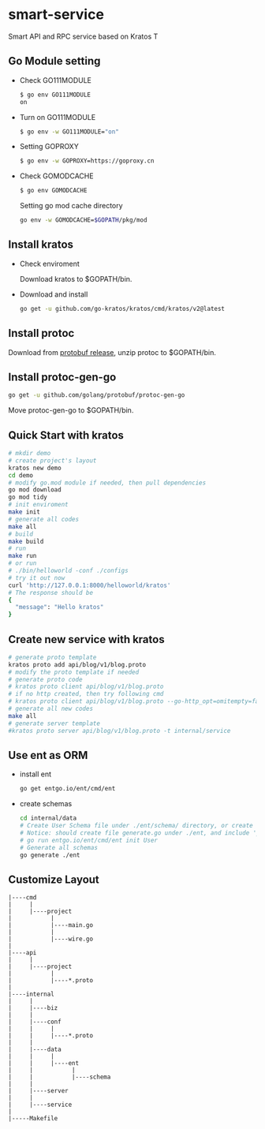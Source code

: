 # smart-service
Smart API and RPC service based on Kratos T


## Go Module setting

- Check GO111MODULE
    ```bash
    $ go env GO111MODULE
    on
    ```

- Turn on GO111MODULE
    ```bash
    $ go env -w GO111MODULE="on"
    ```

- Setting GOPROXY
    ```bash
    $ go env -w GOPROXY=https://goproxy.cn
    ```

- Check GOMODCACHE
    ```bash
    $ go env GOMODCACHE
    ```

    Setting go mod cache directory

    ```bash
    go env -w GOMODCACHE=$GOPATH/pkg/mod
    ```

## Install kratos
- Check enviroment

    Download kratos to $GOPATH/bin.

- Download and install
    ```bash
    go get -u github.com/go-kratos/kratos/cmd/kratos/v2@latest
    ```

## Install protoc

Download from [protobuf release](https://github.com/protocolbuffers/protobuf/releases), unzip protoc to $GOPATH/bin.

## Install protoc-gen-go

```bash
go get -u github.com/golang/protobuf/protoc-gen-go
```

Move protoc-gen-go to $GOPATH/bin.

## Quick Start with kratos

```bash
# mkdir demo
# create project's layout
kratos new demo
cd demo
# modify go.mod module if needed, then pull dependencies
go mod download
go mod tidy
# init enviroment
make init
# generate all codes
make all
# build
make build
# run
make run
# or run
# ./bin/helloworld -conf ./configs
# try it out now
curl 'http://127.0.0.1:8000/helloworld/kratos'
# The response should be
{
  "message": "Hello kratos"
}
```


## Create new service with kratos
```bash
# generate proto template
kratos proto add api/blog/v1/blog.proto
# modify the proto template if needed
# generate proto code
# kratos proto client api/blog/v1/blog.proto
# if no http created, then try following cmd
# kratos proto client api/blog/v1/blog.proto --go-http_opt=omitempty=false
# generate all new codes
make all
# generate server template
#kratos proto server api/blog/v1/blog.proto -t internal/service
```

## Use ent as ORM

- install ent
    ```bash
    go get entgo.io/ent/cmd/ent
    ```

- create schemas
    ```bash
    cd internal/data
    # Create User Schema file under ./ent/schema/ directory, or create schema file manually
    # Notice: should create file generate.go under ./ent, and include 'package ent'
    # go run entgo.io/ent/cmd/ent init User
    # Generate all schemas
    go generate ./ent
    ```

## Customize Layout

```tree
|----cmd
|     |
|     |----project
|           |
|           |----main.go
|           |
|           |----wire.go
|
|----api
|     |
|     |----project
|           |
|           |----*.proto
|
|----internal
|     |
|     |----biz
|     |
|     |----conf
|     |     |
|     |     |----*.proto
|     |
|     |----data
|     |     |
|     |     |----ent
|     |           | 
|     |           |----schema
|     |
|     |----server
|     |
|     |----service
|
|-----Makefile

```